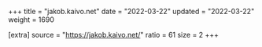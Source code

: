 +++
title = "jakob.kaivo.net"
date = "2022-03-22"
updated = "2022-03-22"
weight = 1690

[extra]
source = "https://jakob.kaivo.net/"
ratio = 61
size = 2
+++
